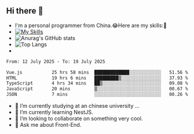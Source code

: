 ## Hi there 👋
- I'm a personal programmer from China.😂Here are my skills:🤔
- [![My Skills](https://skillicons.dev/icons?i=js,html,css,vue,typescript,java,golang)](https://skillicons.dev)
- ![Anurag's GitHub stats](https://github-readme-stats.vercel.app/api?username=FluffyChi-Xing&count_private=true&show_icons=true&theme=radical)
- ![Top Langs](https://github-readme-stats.vercel.app/api/top-langs/?username=FluffyChi-Xing)
- <!--START_SECTION:waka-->

```txt
From: 12 July 2025 - To: 19 July 2025

Vue.js           25 hrs 58 mins  █████████████░░░░░░░░░░░░   51.56 %
HTML             19 hrs 6 mins   █████████▒░░░░░░░░░░░░░░░   37.93 %
TypeScript       4 hrs 34 mins   ██▒░░░░░░░░░░░░░░░░░░░░░░   09.08 %
JavaScript       20 mins         ▒░░░░░░░░░░░░░░░░░░░░░░░░   00.67 %
JSON             7 mins          ░░░░░░░░░░░░░░░░░░░░░░░░░   00.26 %
```

<!--END_SECTION:waka-->
- 🔭 I’m currently studying at an chinese university ...
- 🌱 I’m currently learning NestJS.
- 👯 I’m looking to collaborate on something very cool.
- 💬 Ask me about Front-End.

